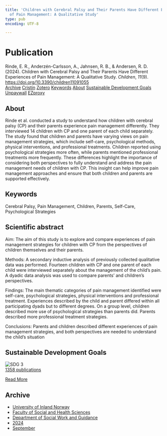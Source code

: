 ```yaml
---
title: 'Children with Cerebral Palsy and Their Parents Have Different Experiences
  of Pain Management: A Qualitative Study'
type: pub
encoding: UTF-8

---
```

<h1>Publication</h1>
<article id="csl-bib-container-4Z37ISQD" class="csl-bib-container">
  <div class="csl-bib-body"> <div class="csl-entry">Rinde, E. R., Anderzén-Carlsson, A., Jahnsen, R. B., &#38; Andersen, R. D. (2024). Children with Cerebral Palsy and Their Parents Have Different Experiences of Pain Management: A Qualitative Study. <i>Children</i>, <i>11</i>(9). <a href="https://doi.org/10.3390/children11091055">https://doi.org/10.3390/children11091055</a></div> </div>
  <div class="csl-bib-buttons">
    <a href="#taxonomy-article-4Z37ISQD" alt="archive" class="csl-bib-button">Archive</a>
    <a href="https://app.cristin.no/results/show.jsf?id=2292081" alt="Cristin" class="csl-bib-button">Cristin</a>
    <a href="http://zotero.org/groups/5881554/items/4Z37ISQD" alt="Zotero" class="csl-bib-button">Zotero</a>
    <a href="#keywords-article-4Z37ISQD" alt="keywords" class="csl-bib-button">Keywords</a>
    <a href="#about-article-4Z37ISQD" alt="about_pub" class="csl-bib-button">About</a>
    <a href="#sdg-article-4Z37ISQD" alt="sdg" class="csl-bib-button">Sustainable Development Goals</a>
    <a href="https://doi.org/10.3390/children11091055" alt="Unpaywall" class="csl-bib-button">Unpaywall</a>
    <a href="https://doi.org/10.3390/children11091055" alt="EZproxy" class="csl-bib-button">EZproxy</a>
  </div>
  <div id="csl-bib-meta-container-4Z37ISQD"></div>
</article>
<div id="csl-bib-meta-4Z37ISQD" class="csl-bib-meta">
  <article id="about-article-4Z37ISQD" class="about_pub-article">
    <h1>About</h1>
    Rinde et al. conducted a study to understand how children with cerebral palsy (CP) and their parents experience pain management differently. They interviewed 14 children with CP and one parent of each child separately. The study found that children and parents have varying views on pain management strategies, which include self-care, psychological methods, physical interventions, and professional treatments. Children reported using psychological strategies more often, while parents mentioned professional treatments more frequently. These differences highlight the importance of considering both perspectives to fully understand and address the pain management needs of children with CP. This insight can help improve pain management approaches and ensure that both children and parents are supported effectively.
  </article>
  <article id="keywords-article-4Z37ISQD" class="keywords-article">
    <h1>Keywords</h1>
    Cerebral Palsy, Pain Management, Children, Parents, Self-Care, Psychological Strategies
  </article>
  <article id="abstract-article-4Z37ISQD" class="abstract-article">
    <h1>Scientific abstract</h1>
    Aim: The aim of this study is to explore and compare experiences of pain management 
strategies for children with CP from the perspectives of children themselves and their parents. 
 
Methods: A secondary inductive analysis of previously collected qualitative data was performed. 
Fourteen children with CP and one parent of each child were interviewed separately about the 
management of the child’s pain. A dyadic data analysis was used to compare parents’ and children’s 
perspectives. 
 
Findings: The main thematic categories of pain management identified were self-care, 
psychological strategies, physical interventions and professional treatment. Experiences described by 
the child and parent differed within all participating dyads but to different degrees. On a group level, 
children described more use of psychological strategies than parents did. Parents described more 
professional treatment strategies.  
 
Conclusions: Parents and children described different experiences 
of pain management strategies, and both perspectives are needed to understand the child’s situation
  </article>
  <article id="sdg-article-4Z37ISQD" class="sdg-article">
    <h1>Sustainable Development Goals</h1>
    <div class="sdg-container"><div id="sdg3" class="sdg">
        <img src="{{< params subfolder >}}images/sdg/sdg03_en.png" class="image" alt="SDG 3">
        <div class="sdg-overlay">
          <a href="/en/archive/?key=?sdg=3#archive" class="sdg-publication-count"><span>1358</span> publications</a>
          <p><a href="https://sdgs.un.org/goals/goal3" class="sdg-read-more">Read More</a></p>
        </div>
      </div></div>
  </article>
  <article id="taxonomy-article-4Z37ISQD" class="taxonomy-article">
    <h1>Archive</h1>
    <ul>
      <li>
        <a href="/en/archive/?key=3DCRN523">University of Inland Norway</a>
      </li>
      <li>
        <a href="/en/archive/?key=IDKFS3MX">Faculty of Social and Health Sciences</a>
      </li>
      <li>
        <a href="/en/archive/?key=CU4VFGCV">Department of Social Work and Guidance</a>
      </li>
      <li>
        <a href="/en/archive/?key=85HRZ8WX">2024</a>
      </li>
      <li>
        <a href="/en/archive/?key=WKRFRGSF">September</a>
      </li>
    </ul>
  </article>
</div>
